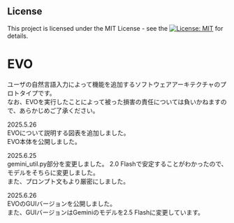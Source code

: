 ## License

This project is licensed under the MIT License - see the [![License: MIT](https://img.shields.io/badge/License-MIT-yellow.svg)](https://opensource.org/licenses/MIT) for details.

# EVO
ユーザの自然言語入力によって機能を追加するソフトウェアアーキテクチャのプロトタイプです。  
なお、EVOを実行したことによって被った損害の責任については負いかねますので、あらかじめご了承ください。

2025.5.26  
EVOについて説明する図表を追加しました。   
EVO本体を公開しました。

2025.6.25  
gemini_util.py部分を変更しました。
2.0 Flashで安定することがわかったので、モデルをそちらに変更しました。  
また、プロンプト文もより厳密にしました。

2025.6.26  
EVOのGUIバージョンを公開しました。  
また、GUIバージョンはGeminiのモデルを2.5 Flashに変更しています。
